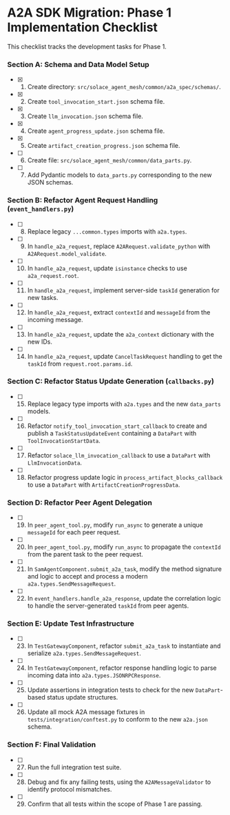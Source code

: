# A2A SDK Migration: Phase 1 Implementation Checklist

This checklist tracks the development tasks for Phase 1.

### Section A: Schema and Data Model Setup

- [x] 1. Create directory: `src/solace_agent_mesh/common/a2a_spec/schemas/`.
- [x] 2. Create `tool_invocation_start.json` schema file.
- [x] 3. Create `llm_invocation.json` schema file.
- [x] 4. Create `agent_progress_update.json` schema file.
- [x] 5. Create `artifact_creation_progress.json` schema file.
- [ ] 6. Create file: `src/solace_agent_mesh/common/data_parts.py`.
- [ ] 7. Add Pydantic models to `data_parts.py` corresponding to the new JSON schemas.

### Section B: Refactor Agent Request Handling (`event_handlers.py`)

- [ ] 8. Replace legacy `...common.types` imports with `a2a.types`.
- [ ] 9. In `handle_a2a_request`, replace `A2ARequest.validate_python` with `A2ARequest.model_validate`.
- [ ] 10. In `handle_a2a_request`, update `isinstance` checks to use `a2a_request.root`.
- [ ] 11. In `handle_a2a_request`, implement server-side `taskId` generation for new tasks.
- [ ] 12. In `handle_a2a_request`, extract `contextId` and `messageId` from the incoming message.
- [ ] 13. In `handle_a2a_request`, update the `a2a_context` dictionary with the new IDs.
- [ ] 14. In `handle_a2a_request`, update `CancelTaskRequest` handling to get the `taskId` from `request.root.params.id`.

### Section C: Refactor Status Update Generation (`callbacks.py`)

- [ ] 15. Replace legacy type imports with `a2a.types` and the new `data_parts` models.
- [ ] 16. Refactor `notify_tool_invocation_start_callback` to create and publish a `TaskStatusUpdateEvent` containing a `DataPart` with `ToolInvocationStartData`.
- [ ] 17. Refactor `solace_llm_invocation_callback` to use a `DataPart` with `LlmInvocationData`.
- [ ] 18. Refactor progress update logic in `process_artifact_blocks_callback` to use a `DataPart` with `ArtifactCreationProgressData`.

### Section D: Refactor Peer Agent Delegation

- [ ] 19. In `peer_agent_tool.py`, modify `run_async` to generate a unique `messageId` for each peer request.
- [ ] 20. In `peer_agent_tool.py`, modify `run_async` to propagate the `contextId` from the parent task to the peer request.
- [ ] 21. In `SamAgentComponent.submit_a2a_task`, modify the method signature and logic to accept and process a modern `a2a.types.SendMessageRequest`.
- [ ] 22. In `event_handlers.handle_a2a_response`, update the correlation logic to handle the server-generated `taskId` from peer agents.

### Section E: Update Test Infrastructure

- [ ] 23. In `TestGatewayComponent`, refactor `submit_a2a_task` to instantiate and serialize `a2a.types.SendMessageRequest`.
- [ ] 24. In `TestGatewayComponent`, refactor response handling logic to parse incoming data into `a2a.types.JSONRPCResponse`.
- [ ] 25. Update assertions in integration tests to check for the new `DataPart`-based status update structures.
- [ ] 26. Update all mock A2A message fixtures in `tests/integration/conftest.py` to conform to the new `a2a.json` schema.

### Section F: Final Validation

- [ ] 27. Run the full integration test suite.
- [ ] 28. Debug and fix any failing tests, using the `A2AMessageValidator` to identify protocol mismatches.
- [ ] 29. Confirm that all tests within the scope of Phase 1 are passing.
